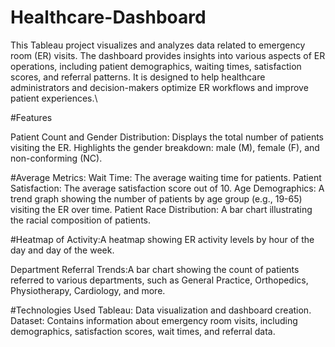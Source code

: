 # Healthcare-Dashboard
This Tableau project visualizes and analyzes data related to emergency room (ER) visits. The dashboard provides insights into various aspects of ER operations, including patient demographics, waiting times, satisfaction scores, and referral patterns. It is designed to help healthcare administrators and decision-makers optimize ER workflows and improve patient experiences.\

#Features

Patient Count and Gender Distribution:
Displays the total number of patients visiting the ER. Highlights the gender breakdown: male (M), female (F), and non-conforming (NC).

#Average Metrics:
Wait Time: The average waiting time for patients.
Patient Satisfaction: The average satisfaction score out of 10.
Age Demographics: A trend graph showing the number of patients by age group (e.g., 19-65) visiting the ER over time.
Patient Race Distribution: A bar chart illustrating the racial composition of patients.

#Heatmap of Activity:A heatmap showing ER activity levels by hour of the day and day of the week.

Department Referral Trends:A bar chart showing the count of patients referred to various departments, such as General Practice, Orthopedics, Physiotherapy, Cardiology, and more.

#Technologies Used
Tableau: Data visualization and dashboard creation.
Dataset: Contains information about emergency room visits, including demographics, satisfaction scores, wait times, and referral data.


